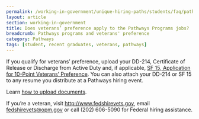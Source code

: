 ```yaml
---
permalink: /working-in-government/unique-hiring-paths/students/faq/pathways-program-veteran/
layout: article
section: working-in-government
title: Does veterans’ preference apply to the Pathways Programs jobs?
breadcrumb: Pathways programs and veterans' preference
category: Pathways
tags: [student, recent graduates, veterans, pathways]
---
```


If you qualify for veterans’ preference, upload your DD-214, Certificate of Release or Discharge from Active Duty and, if applicable, [SF 15, Application for 10-Point Veterans’ Preference](http://www.opm.gov/Forms/pdf_fill/SF15.pdf). You can also attach your DD-214 or SF 15 to any resume you distribute at a Pathways hiring event.

Learn [how to upload documents](../how-to/account/documents/upload/).

If you’re a veteran, visit http://www.fedshirevets.gov, email fedshirevets@opm.gov or call (202) 606-5090 for Federal hiring assistance.
